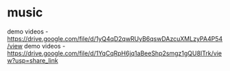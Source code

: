 # music
demo videos - https://drive.google.com/file/d/1yQ4qD2qwRUyB6qswDAzcuXMLzyPA4P54/view
demo videos - https://drive.google.com/file/d/1YqCqRpH6jq1aBeeShp2smgz1gQU8ITrk/view?usp=share_link
